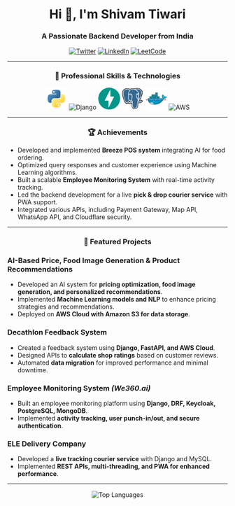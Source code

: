 <h1 align="center">Hi 👋, I'm Shivam Tiwari</h1>
<h3 align="center">A Passionate Backend Developer from India</h3>

<p align="center">
<a href="https://twitter.com/mohittr1" target="blank"><img src="https://img.shields.io/twitter/follow/mohittr1?logo=twitter&style=for-the-badge" alt="Twitter" /></a>
<a href="https://linkedin.com/in/trshivam" target="blank"><img src="https://img.shields.io/badge/LinkedIn-Connect-blue?style=for-the-badge&logo=linkedin" alt="LinkedIn" /></a>
<a href="https://www.leetcode.com/tr404" target="blank"><img src="https://img.shields.io/badge/LeetCode-Practice-orange?style=for-the-badge&logo=leetcode" alt="LeetCode" /></a>
</p>

---

<h3 align="center">🚀 Professional Skills & Technologies</h3>
<p align="center">
<img src="https://raw.githubusercontent.com/devicons/devicon/master/icons/python/python-original.svg" alt="Python" width="50" height="50"/>
<img src="https://cdn.worldvectorlogo.com/logos/django.svg" alt="Django" width="50" height="50"/>
<img src="https://raw.githubusercontent.com/devicons/devicon/master/icons/fastapi/fastapi-original.svg" alt="FastAPI" width="50" height="50"/>
<img src="https://raw.githubusercontent.com/devicons/devicon/master/icons/postgresql/postgresql-original.svg" alt="PostgreSQL" width="50" height="50"/>
<img src="https://raw.githubusercontent.com/devicons/devicon/master/icons/docker/docker-original.svg" alt="Docker" width="50" height="50"/>
<img src="https://raw.githubusercontent.com/devicons/devicon/master/icons/aws/aws-original.svg" alt="AWS" width="50" height="50"/>
</p>

---

<h3 align="center">🏆 Achievements</h3>
<ul>
<li>Developed and implemented <b>Breeze POS system</b> integrating AI for food ordering.</li>
<li>Optimized query responses and customer experience using Machine Learning algorithms.</li>
<li>Built a scalable <b>Employee Monitoring System</b> with real-time activity tracking.</li>
<li>Led the backend development for a live <b>pick & drop courier service</b> with PWA support.</li>
<li>Integrated various APIs, including Payment Gateway, Map API, WhatsApp API, and Cloudflare security.</li>
</ul>

---

<h3 align="center">📂 Featured Projects</h3>

### **AI-Based Price, Food Image Generation & Product Recommendations**
- Developed an AI system for **pricing optimization, food image generation, and personalized recommendations**.
- Implemented **Machine Learning models and NLP** to enhance pricing strategies and recommendations.
- Deployed on **AWS Cloud with Amazon S3 for data storage**.

### **Decathlon Feedback System**
- Created a feedback system using **Django, FastAPI, and AWS Cloud**.
- Designed APIs to **calculate shop ratings** based on customer reviews.
- Automated **data migration** for improved performance and minimal downtime.

### **Employee Monitoring System** *(We360.ai)*
- Built an employee monitoring platform using **Django, DRF, Keycloak, PostgreSQL, MongoDB**.
- Implemented **activity tracking, user punch-in/out, and secure authentication**.

### **ELE Delivery Company**
- Developed a **live tracking courier service** with Django and MySQL.
- Implemented **REST APIs, multi-threading, and PWA for enhanced performance**.

---

<p align="center">
<img align="center" src="https://github-readme-stats.vercel.app/api/top-langs?username=tr404&show_icons=true&locale=en&layout=compact" alt="Top Languages" />
</p>

